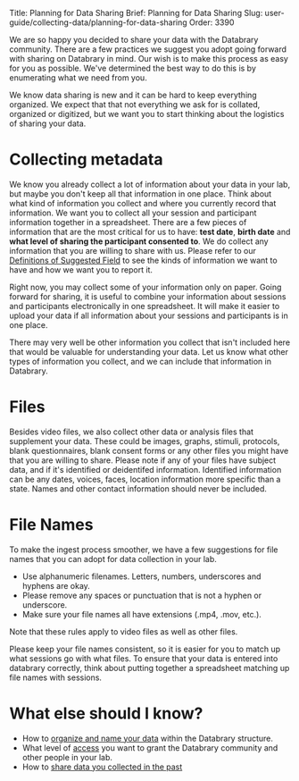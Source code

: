 Title: Planning for Data Sharing
Brief: Planning for Data Sharing
Slug: user-guide/collecting-data/planning-for-data-sharing
Order: 3390

We are so happy you decided to share your data with the Databrary community. There are a few practices we suggest you adopt going forward  with sharing on Databrary in mind. Our wish is to make this process as easy for you as possible. We've determined the best way to do this is by enumerating what we need from you.

We know data sharing is new and it can be hard to keep everything organized. We expect that that not everything we ask for is collated, organized or digitized, but we want you to start thinking about the logistics of sharing your data.  




# Collecting metadata

We know you already collect a lot of information about your data in your lab, but maybe you don't keep all that information in one place. Think about what kind of information you collect and where you currently record that information. We want you to collect all your session and participant information together in a spreadsheet. There are a few pieces of information that are the most critical for us to have: **test date**, **birth date** and **what level of sharing the participant consented to**. We do collect any information that you are willing to share with us. Please refer to our [Definitions of Suggested Field](definitions_of_suggested_fields.md) to see the kinds of information we want to have and how we want you to report it. 

Right now, you may collect some of your information only on paper. Going forward for sharing, it is useful to combine your information about sessions and participants electronically in one spreadsheet. It will make it easier to upload your data if all information about your sessions and participants is in one place. 

There may very well be other information you collect that isn't included here that would be valuable for understanding your data. Let us know what other types of information you collect, and we can include that information in Databrary.


# Files

Besides video files, we also collect other data or analysis files that supplement your data. These could be images, graphs, stimuli, protocols, blank questionnaires, blank consent forms or any other files you might have that you are willing to share. Please note if any of your files have subject data, and if it's identified or deidentifed information. Identified information can be any dates, voices, faces, location information more specific than a state. Names and other contact information should never be included. 


# File Names

To make the ingest process smoother, we have a few suggestions for file names that you can adopt for data collection in your lab.

 * Use alphanumeric filenames. Letters, numbers, underscores and hyphens are okay.
  * Please remove any spaces or punctuation that is not a hyphen or underscore.
  * Make sure your file names all have extensions (.mp4, .mov, etc.). 

Note that these rules apply to video files as well as other files.

Please keep your file names consistent, so it is easier for you to match up what sessions go with what files. To ensure that your data is entered into databrary correctly, think about putting together a spreadsheet matching up file names with sessions.  

# What else should I know?
* How to [organize and name your data](../contributing-data/organizing-your-data.md) within the Databrary structure.
* What level of [access](../contributing-data/sharing-your-data.md) you want to grant the Databrary community and other people in your lab.
* How to [share data you collected in the past](grandfathering-data.md)
